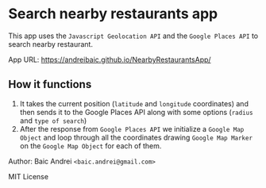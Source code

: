 # Search nearby restaurants app
This app uses the `Javascript Geolocation API` and the `Google Places API` to search nearby restaurant.

App URL: https://andreibaic.github.io/NearbyRestaurantsApp/
## How it functions
1. It takes the current position (`latitude` and `longitude` coordinates) and then sends it to the Google Places API along with some options (`radius` and `type of search`)
2. After the response from `Google Places API` we initialize a `Google Map Object` and loop through all the coordinates drawing `Google Map Marker` on the `Google Map Object` for each of them.

Author: 
Baic Andrei `<baic.andrei@gmail.com>`

MIT License